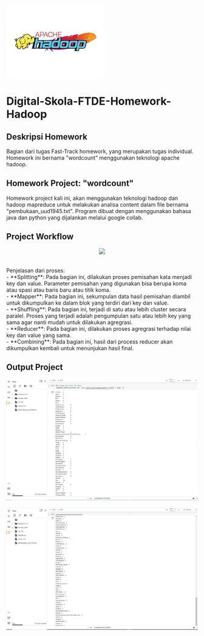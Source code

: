 ![image](https://github.com/vnobets7/Digital-Skola-FTDE-Homework-Hadoop/blob/main/images/logo/hadoop.png)

# Digital-Skola-FTDE-Homework-Hadoop
## Deskripsi Homework
Bagian dari tugas Fast-Track homework, yang merupakan tugas individual. Homework ini bernama "wordcount" menggunakan teknologi apache hadoop.

## Homework Project: "wordcount"
Homework project kali ini, akan menggunakan teknologi hadoop dan hadoop mapreduce untuk melakukan analisa content dalam file bernama "pembukaan_uud1945.txt". Program dibuat dengan menggunakan bahasa java dan python yang dijalankan melalui google collab.

## Project Workflow
<p align='center'><img src="https://editor.analyticsvidhya.com/uploads/46912mapreducepic3.png"/></p>
<br>
Penjelasan dari proses:<br>
- **Splitting**: Pada bagian ini, dilakukan proses pemisahan kata menjadi key dan value. Parameter pemisahan yang digunakan bisa berupa koma atau spasi atau baris baru atau titik koma. <br>
- **Mapper**: Pada bagian ini, sekumpulan data hasil pemisahan diambil untuk dikumpulkan ke dalam blok yang terdiri dari key dan value. <br>
- **Shuffling**: Pada bagian ini, terjadi di satu atau lebih cluster secara paralel. Proses yang terjadi adalah pengumpulan satu atau lebih key yang sama agar nanti mudah untuk dilakukan agregrasi. <br>
- **Reducer**: Pada bagian ini, dilakukan proses agregrasi terhadap nilai key dan value yang sama. <br>
- **Combining**: Pada bagian ini, hasil dari process reducer akan dikumpulkan kembali untuk menunjukan hasil final.  

## Output Project
![image-1](https://github.com/vnobets7/Digital-Skola-FTDE-Homework-Hadoop/blob/main/images/screenshot/hadoop-mapreduce-with-java-output.PNG)
<br>

![image-2](https://github.com/vnobets7/Digital-Skola-FTDE-Homework-Hadoop/blob/main/images/screenshot/hadoop-mapreduce-with-python-output.PNG)
